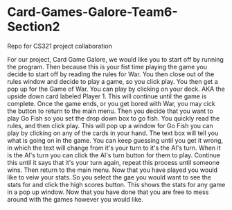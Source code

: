 # Card-Games-Galore-Team6-Section2
Repo for CS321 project collaboration

For our project, Card Game Galore, we would like you to start off by running the program. 
Then because this is your fist time playing the game you decide to start off by reading the rules for War.
You then close out of the rules window and decide to play a game, so you click play.
You then get a pop up for the Game of War. You can play by clicking on your deck. AKA the upside down card labeled Player 1.
This will continue until the game is complete. Once the game ends, or you get bored with War, you may cick the button to return to the main menu.
Then you decide that you want to play Go Fish so you set the drop down box to go fish. 
You quickly read the rules, and then click play.
This will pop up a window for Go Fish you can play by clicking on any of the cards in your hand. The text box will tell you what is going on in the game.
You can keep guessing until you get it wrong, in which the text will change from it's your turn to it's the AI's turn. When it is the AI's turn you can click the AI's turn button for them to play. 
Continue this until it says that it's your turn again, repeat this process until someone wins. Then return to the main menu.
Now that you have played you would like to veiw your stats.
So you select the gae you would want to see the stats for and click the high scores button. This shows the stats for any game in a pop up window. 
Now that you have done that you are free to mess around with the games however you would like.
